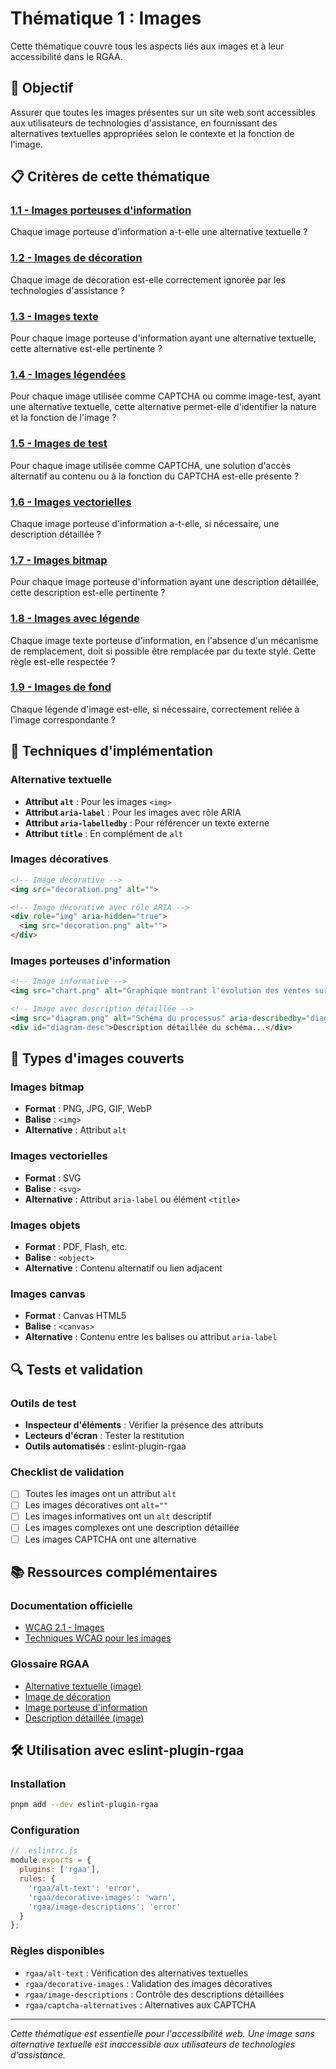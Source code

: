 # Thématique 1 : Images

Cette thématique couvre tous les aspects liés aux images et à leur accessibilité dans le RGAA.

## 🎯 Objectif

Assurer que toutes les images présentes sur un site web sont accessibles aux utilisateurs de technologies d'assistance, en fournissant des alternatives textuelles appropriées selon le contexte et la fonction de l'image.

## 📋 Critères de cette thématique

### [1.1 - Images porteuses d'information](1.1/)
Chaque image porteuse d'information a-t-elle une alternative textuelle ?

### [1.2 - Images de décoration](1.2/)
Chaque image de décoration est-elle correctement ignorée par les technologies d'assistance ?

### [1.3 - Images texte](1.3/)
Pour chaque image porteuse d'information ayant une alternative textuelle, cette alternative est-elle pertinente ?

### [1.4 - Images légendées](1.4/)
Pour chaque image utilisée comme CAPTCHA ou comme image-test, ayant une alternative textuelle, cette alternative permet-elle d'identifier la nature et la fonction de l'image ?

### [1.5 - Images de test](1.5/)
Pour chaque image utilisée comme CAPTCHA, une solution d'accès alternatif au contenu ou à la fonction du CAPTCHA est-elle présente ?

### [1.6 - Images vectorielles](1.6/)
Chaque image porteuse d'information a-t-elle, si nécessaire, une description détaillée ?

### [1.7 - Images bitmap](1.7/)
Pour chaque image porteuse d'information ayant une description détaillée, cette description est-elle pertinente ?

### [1.8 - Images avec légende](1.8/)
Chaque image texte porteuse d'information, en l'absence d'un mécanisme de remplacement, doit si possible être remplacée par du texte stylé. Cette règle est-elle respectée ?

### [1.9 - Images de fond](1.9/)
Chaque légende d'image est-elle, si nécessaire, correctement reliée à l'image correspondante ?

## 🔧 Techniques d'implémentation

### Alternative textuelle
- **Attribut `alt`** : Pour les images `<img>`
- **Attribut `aria-label`** : Pour les images avec rôle ARIA
- **Attribut `aria-labelledby`** : Pour référencer un texte externe
- **Attribut `title`** : En complément de `alt`

### Images décoratives
```html
<!-- Image décorative -->
<img src="decoration.png" alt="">

<!-- Image décorative avec rôle ARIA -->
<div role="img" aria-hidden="true">
  <img src="decoration.png" alt="">
</div>
```

### Images porteuses d'information
```html
<!-- Image informative -->
<img src="chart.png" alt="Graphique montrant l'évolution des ventes sur 5 ans">

<!-- Image avec description détaillée -->
<img src="diagram.png" alt="Schéma du processus" aria-describedby="diagram-desc">
<div id="diagram-desc">Description détaillée du schéma...</div>
```

## 🎨 Types d'images couverts

### Images bitmap
- **Format** : PNG, JPG, GIF, WebP
- **Balise** : `<img>`
- **Alternative** : Attribut `alt`

### Images vectorielles
- **Format** : SVG
- **Balise** : `<svg>`
- **Alternative** : Attribut `aria-label` ou élément `<title>`

### Images objets
- **Format** : PDF, Flash, etc.
- **Balise** : `<object>`
- **Alternative** : Contenu alternatif ou lien adjacent

### Images canvas
- **Format** : Canvas HTML5
- **Balise** : `<canvas>`
- **Alternative** : Contenu entre les balises ou attribut `aria-label`

## 🔍 Tests et validation

### Outils de test
- **Inspecteur d'éléments** : Vérifier la présence des attributs
- **Lecteurs d'écran** : Tester la restitution
- **Outils automatisés** : eslint-plugin-rgaa

### Checklist de validation
- [ ] Toutes les images ont un attribut `alt`
- [ ] Les images décoratives ont `alt=""`
- [ ] Les images informatives ont un `alt` descriptif
- [ ] Les images complexes ont une description détaillée
- [ ] Les images CAPTCHA ont une alternative

## 📚 Ressources complémentaires

### Documentation officielle
- [WCAG 2.1 - Images](https://www.w3.org/WAI/WCAG21/quickref/#images)
- [Techniques WCAG pour les images](https://www.w3.org/WAI/WCAG21/Techniques/html/H36)

### Glossaire RGAA
- [Alternative textuelle (image)](/rgaa/glossaire/alternative-textuelle-image)
- [Image de décoration](/rgaa/glossaire/image-de-decoration)
- [Image porteuse d'information](/rgaa/glossaire/image-porteuse-d-information)
- [Description détaillée (image)](/rgaa/glossaire/description-detaillee-image)

## 🛠️ Utilisation avec eslint-plugin-rgaa

### Installation
```bash
pnpm add --dev eslint-plugin-rgaa
```

### Configuration
```javascript
// .eslintrc.js
module.exports = {
  plugins: ['rgaa'],
  rules: {
    'rgaa/alt-text': 'error',
    'rgaa/decorative-images': 'warn',
    'rgaa/image-descriptions': 'error'
  }
};
```

### Règles disponibles
- `rgaa/alt-text` : Vérification des alternatives textuelles
- `rgaa/decorative-images` : Validation des images décoratives
- `rgaa/image-descriptions` : Contrôle des descriptions détaillées
- `rgaa/captcha-alternatives` : Alternatives aux CAPTCHA

---

*Cette thématique est essentielle pour l'accessibilité web. Une image sans alternative textuelle est inaccessible aux utilisateurs de technologies d'assistance.*
